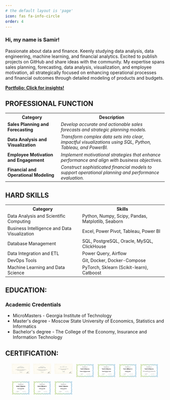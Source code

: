 ```yaml
---
# the default layout is 'page'
icon: fas fa-info-circle
order: 4
---
```

 ### Hi, my name is Samir!

Passionate about data and finance. Keenly studying data analysis, data engineering, machine learning, and financial analytics. 
Excited to publish projects on GitHub and share ideas with the community. My expertise spans sales planning, forecasting, data analysis, visualization, and employee motivation, all strategically focused on enhancing operational processes and financial outcomes through detailed modeling of products and budgets.

[**Portfolio: Click for insights!**](https://samiralikperov.github.io/about/)


<h2>PROFESSIONAL FUNCTION</h2>
<table>
  <tr>
    <th>Category</th>
    <th>Description</th>
  </tr>
  <tr>
    <td><strong>Sales Planning and Forecasting</strong></td>
    <td><em>Develop accurate and actionable sales forecasts and strategic planning models.</em></td>
  </tr>
  <tr>
    <td><strong>Data Analysis and Visualization</strong></td>
    <td><em>Transform complex data sets into clear, impactful visualizations using SQL, Python, Tableau, and PowerBI.</em></td>
  </tr>
  <tr>
    <td><strong>Employee Motivation and Engagement</strong></td>
    <td><em>Implement motivational strategies that enhance performance and align with business objectives.</em></td>
  </tr>
  <tr>
    <td><strong>Financial and Operational Modeling</strong></td>
    <td><em>Construct sophisticated financial models to support operational planning and performance evaluation.</em></td>
  </tr>
</table>

<h2>HARD SKILLS</h2>
<table>
  <tr>
    <th>Category</th>
    <th>Skills</th>
  </tr>
  <tr>
    <td>Data Analysis and Scientific Computing</td>
    <td>Python, Numpy, Scipy, Pandas, Matplotlib, Seaborn</td>
  </tr>
  <tr>
    <td>Business Intelligence and Data Visualization</td>
    <td>Excel, Power Pivot, Tableau, Power BI</td>
  </tr>
  <tr>
    <td>Database Management</td>
    <td>SQL, PostgreSQL, Oracle, MySQL, ClickHouse</td>
  </tr>
  <tr>
    <td>Data Integration and ETL</td>
    <td>Power Query, Airflow</td>
  </tr>
  <tr>
    <td>DevOps Tools</td>
    <td>Git, Docker, Docker-Compose</td>
  </tr>
  <tr>
    <td>Machine Learning and Data Science</td>
    <td>PyTorch, Sklearn (Scikit-learn), Catboost</td>
  </tr>
</table>



##  EDUCATION:
### Academic Credentials
- MicroMasters - Georgia Institute of Technology
- Master's degree - Moscow State University of Economics, Statistics and Informatics
- Bachelor's degree - The College of the Economy, Insurance and Information Technology

##  CERTIFICATION:
<style>
  .image-grid {
    display: grid;
    grid-template-columns: repeat(auto-fit, minmax(50px, 1fr));
    gap: 10px;
    margin: 20px;
  }

  .image-grid img {
    width: 100%;
    height: auto;
    transition: transform 0.3s ease;
    cursor: pointer;
  }

  .image-grid img:hover {
    transform: scale(1.2);
  }
</style>

<div class="image-grid">
  <img src="/assets/img/certif/dc_daa.jpg" alt="DC Data Analysis">
  <img src="/assets/img/certif/dc_dea.jpg" alt="DC DEA">
  <img src="/assets/img/certif/dc_sql.jpg" alt="DC SQL">
  <img src="/assets/img/certif/ma_bia.jpg" alt="DC BIA">
  <img src="/assets/img/certif/ma_dve.jpg" alt="MA DVE">
  <img src="/assets/img/certif/ma_es.jpg" alt="MA ES">
  <img src="/assets/img/certif/ma_ml.jpg" alt="MA ML">
  <img src="/assets/img/certif/ma_pbi.jpg" alt="MA Power BI">
  <img src="/assets/img/certif/ma_sql.jpg" alt="MA SQL">
  <img src="/assets/img/certif/ma_tableau.jpg" alt="MA Tableau">
</div>
